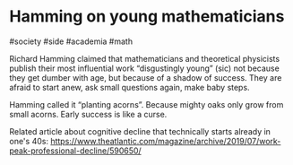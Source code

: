 # Hamming on young mathematicians

#society #side #academia #math

Richard Hamming claimed that mathematicians and theoretical physicists publish their most influential work “disgustingly young” (sic) not because they get dumber with age, but because of a shadow of success. They are afraid to start anew, ask small questions again, make baby steps.

Hamming called it “planting acorns”. Because mighty oaks only grow from small acorns. Early success is like a curse.

Related article about cognitive decline that technically starts already in one's 40s:
https://www.theatlantic.com/magazine/archive/2019/07/work-peak-professional-decline/590650/